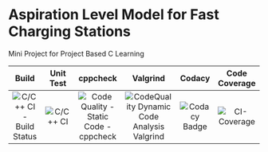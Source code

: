 # Aspiration Level Model for Fast Charging Stations
Mini Project for Project Based C Learning

|Build|Unit Test|cppcheck|Valgrind|Codacy|Code Coverage|
|:--:|:--:|:--:|:--:|:--:|:--:|
|![C/C++ CI - Build Status](https://github.com/Manikanta489/Stepin256240-MiniProject/actions/workflows/c-build.yml/badge.svg)|![C/C++ CI](https://github.com/Manikanta489/Stepin256240-MiniProject/actions/workflows/c-test.yml/badge.svg)|![Code Quality - Static Code - cppcheck](https://github.com/Manikanta489/Stepin256240-MiniProject/actions/workflows/c-cpp.yml/badge.svg)|![CodeQuality Dynamic Code Analysis Valgrind](https://github.com/stepin654321/MiniProject_Template/workflows/Valgrind/badge.svg)|![Codacy Badge](https://app.codacy.com/project/badge/Grade/91072f494ca04f7791ef9b8020817ac3)|![CI-Coverage](https://github.com/Manikanta489/Stepin256240-MiniProject/actions/workflows/c-codecoverage.yml/badge.svg)|
